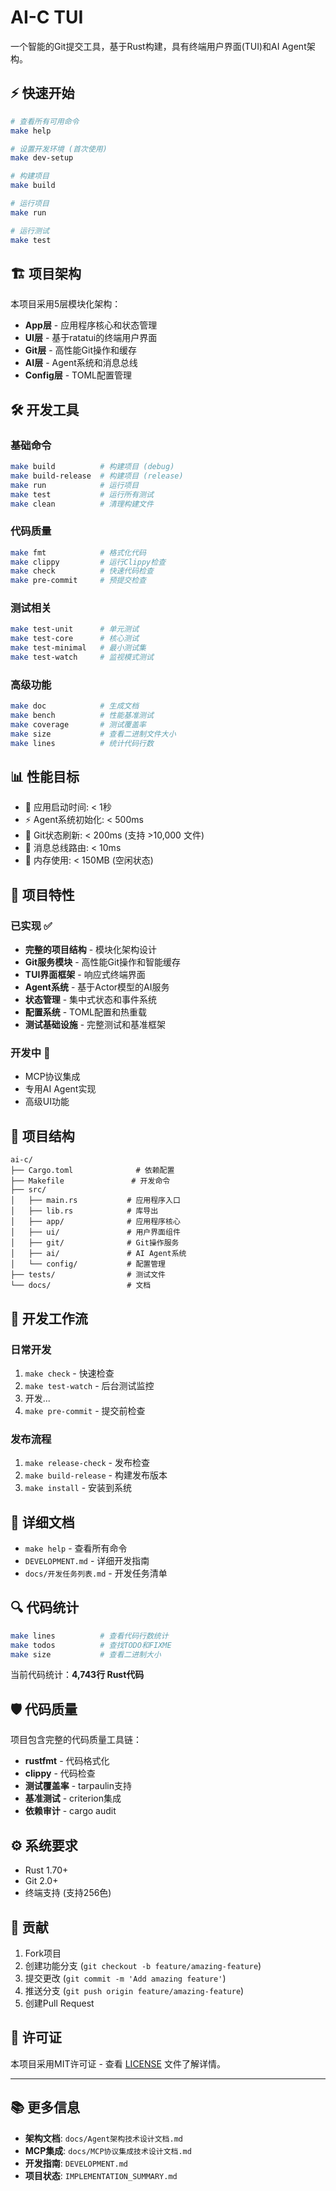 # AI-C TUI

一个智能的Git提交工具，基于Rust构建，具有终端用户界面(TUI)和AI Agent架构。

## ⚡ 快速开始

```bash
# 查看所有可用命令
make help

# 设置开发环境 (首次使用)
make dev-setup

# 构建项目
make build

# 运行项目
make run

# 运行测试
make test
```

## 🏗️ 项目架构

本项目采用5层模块化架构：

- **App层** - 应用程序核心和状态管理
- **UI层** - 基于ratatui的终端用户界面
- **Git层** - 高性能Git操作和缓存
- **AI层** - Agent系统和消息总线
- **Config层** - TOML配置管理

## 🛠️ 开发工具

### 基础命令
```bash
make build          # 构建项目 (debug)
make build-release  # 构建项目 (release)
make run            # 运行项目
make test           # 运行所有测试
make clean          # 清理构建文件
```

### 代码质量
```bash
make fmt            # 格式化代码
make clippy         # 运行Clippy检查
make check          # 快速代码检查
make pre-commit     # 预提交检查
```

### 测试相关
```bash
make test-unit      # 单元测试
make test-core      # 核心测试
make test-minimal   # 最小测试集
make test-watch     # 监视模式测试
```

### 高级功能
```bash
make doc            # 生成文档
make bench          # 性能基准测试
make coverage       # 测试覆盖率
make size           # 查看二进制文件大小
make lines          # 统计代码行数
```

## 📊 性能目标

- 🚀 应用启动时间: < 1秒
- ⚡ Agent系统初始化: < 500ms
- 📁 Git状态刷新: < 200ms (支持 >10,000 文件)
- 💬 消息总线路由: < 10ms
- 💾 内存使用: < 150MB (空闲状态)

## 🔧 项目特性

### 已实现 ✅
- **完整的项目结构** - 模块化架构设计
- **Git服务模块** - 高性能Git操作和智能缓存
- **TUI界面框架** - 响应式终端界面
- **Agent系统** - 基于Actor模型的AI服务
- **状态管理** - 集中式状态和事件系统
- **配置系统** - TOML配置和热重载
- **测试基础设施** - 完整测试和基准框架

### 开发中 🚧
- MCP协议集成
- 专用AI Agent实现
- 高级UI功能

## 📁 项目结构

```
ai-c/
├── Cargo.toml              # 依赖配置
├── Makefile               # 开发命令
├── src/
│   ├── main.rs           # 应用程序入口
│   ├── lib.rs            # 库导出
│   ├── app/              # 应用程序核心
│   ├── ui/               # 用户界面组件
│   ├── git/              # Git操作服务
│   ├── ai/               # AI Agent系统
│   └── config/           # 配置管理
├── tests/                # 测试文件
└── docs/                 # 文档
```

## 🚀 开发工作流

### 日常开发
1. `make check` - 快速检查
2. `make test-watch` - 后台测试监控
3. 开发...
4. `make pre-commit` - 提交前检查

### 发布流程
1. `make release-check` - 发布检查
2. `make build-release` - 构建发布版本
3. `make install` - 安装到系统

## 📖 详细文档

- `make help` - 查看所有命令
- `DEVELOPMENT.md` - 详细开发指南
- `docs/开发任务列表.md` - 开发任务清单

## 🔍 代码统计

```bash
make lines          # 查看代码行数统计
make todos          # 查找TODO和FIXME
make size           # 查看二进制大小
```

当前代码统计：**4,743行 Rust代码**

## 🛡️ 代码质量

项目包含完整的代码质量工具链：

- **rustfmt** - 代码格式化
- **clippy** - 代码检查
- **测试覆盖率** - tarpaulin支持
- **基准测试** - criterion集成
- **依赖审计** - cargo audit

## ⚙️ 系统要求

- Rust 1.70+
- Git 2.0+
- 终端支持 (支持256色)

## 🤝 贡献

1. Fork项目
2. 创建功能分支 (`git checkout -b feature/amazing-feature`)
3. 提交更改 (`git commit -m 'Add amazing feature'`)
4. 推送分支 (`git push origin feature/amazing-feature`)
5. 创建Pull Request

## 📄 许可证

本项目采用MIT许可证 - 查看 [LICENSE](LICENSE) 文件了解详情。

---

## 📚 更多信息

- **架构文档**: `docs/Agent架构技术设计文档.md`
- **MCP集成**: `docs/MCP协议集成技术设计文档.md`
- **开发指南**: `DEVELOPMENT.md`
- **项目状态**: `IMPLEMENTATION_SUMMARY.md`